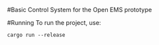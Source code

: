 #Basic Control System for the Open EMS prototype


#Running
To run the project, use:

`cargo run --release`